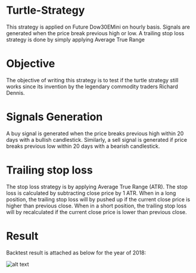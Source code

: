 # Turtle-Strategy 
This strategy is applied on Future Dow30EMini on hourly basis. Signals are generated when the price break previous high or low. A trailing stop loss strategy is done by simply applying Average True Range

# Objective
The objective of writing this strategy is to test if the turtle strategy still works since its invention by the legendary commodity traders Richard Dennis.  

# Signals Generation
A buy signal is generated when the price breaks previous high within 20 days with a bullish candlestick. Similarly, a sell signal is generated if price breaks previous low within 20 days with a bearish candlestick.

# Trailing stop loss
The stop loss strategy is by applying Average True Range (ATR). The stop loss is calculated by subtracting close price by 1 ATR. When in a long position, the trailing stop loss will by pushed up if the current close price is higher than previous close. When in a short position, the trailing stop loss will by recalculated if the current close price is lower than previous close. 

# Result

Backtest result is attached as below for the year of 2018:

![alt text](https://github.com/kelvonlys/Turtle-Strategy/blob/main/Turtle.png)





